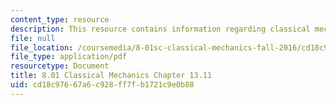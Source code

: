 ```yaml
---
content_type: resource
description: This resource contains information regarding classical mechanics.
file: null
file_location: /coursemedia/8-01sc-classical-mechanics-fall-2016/cd18c97667a6c928ff7fb1721c9e0b88_MIT8_01F16_chapter13.11.pdf
file_type: application/pdf
resourcetype: Document
title: 8.01 Classical Mechanics Chapter 13.11
uid: cd18c976-67a6-c928-ff7f-b1721c9e0b88
---
```

